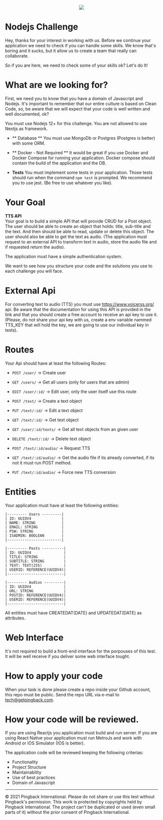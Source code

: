 <a  href="https://pingback.com/"><p  align="center"><img  src="https://media-exp1.licdn.com/dms/image/C4E16AQHrluCFxvATBQ/profile-displaybackgroundimage-shrink_350_1400/0/1623436459015?e=1648080000&v=beta&t=4qNa36w_JoJyNVAL7uAba6zonkJiJwy3-fYfWAm8hCo"></p></a>


# Nodejs Challenge

  Hey, thanks for your interest in working with us. Before we continue your application we need to check if you can handle some skills.
  We know that's boring and it sucks, but it allow us to create a team that really can collaborate. 
  
  So if you are here, we need to check some of your skills ok? Let's do It!

# What are we looking for?

First, we need you to know that you have a domain of Javascript and Nodejs. It's important to remember that our entire culture is based on Clean Code, so, be aware that we will expect that your code is well written and well documented, ok?
  
   You must use Nodejs 12+ for this challenge. You are not allowed to use Nextjs as framework. 
   
   - ** Database **
    You must use MongoDb or Postgres (Postgres is better) with some ORM.
    
   - ** Docker - Not Required **
     It would be great if you use Docker and Docker Compose for running your application. 
     Docker compose should contain the build of the application and the DB.
     
   - **Tests**
      You must implement some tests in your application. Those tests should run when the command ```npm test``` is prompted. We recommend you to use jest. (Be free to use whatever you like).
      
# Your Goal

 **TTS API**</br>
Your goal is to build a simple API that will provide CRUD for a Post object. The user should be able to create an object that holds: title, sub-title and the text. And then should be able to read, update or delete this object. The user should also be able to get the text as audio. (The application must request to an external API to transform text in audio, store the audio file and if requested return the audio).

The application must have a simple authentication system.

We want to see how you structure your code and the solutions you use to each challenge you will face.

# External Api

 For converting text to audio (TTS) you must use https://www.voicerss.org/ api. Be aware that the documentation for using this API is provided in the link and that you should create a free account to receive an api key to use it. (Please, do not share your api key with us, create a env variable nammed TTS_KEY that will hold the key, we are going to use our individual key in tests).
 
 # Routes
 
 Your Api should have at least the following Routes:
 
  - ```POST /user/``` -> Create user
  - ```GET /users/``` -> Get all users (only for users that are admin)
  - ```EDIT /user/:id/``` -> Edit user, only the user itself use this route

  - ```POST /text/``` -> Create a text object
  - ```PUT /text/:id/``` -> Edit a text object
  - ```GET /text/:id/``` -> Get text object
  - ```GET /user/:id/texts/``` -> Get all text objects from an given user
  - ```DELETE /text/:id/``` -> Delete text object

  - ```POST /text/:id/audio/``` -> Request TTS
  - ```GET /text/:id/audio/``` -> Get the audio file if its already converted, if its not it must run POST method.
  - ```PUT /text/:id/audio/``` -> Force new TTS conversion

# Entities

 Your application must have at least the following entities:
 
 ```
 |--------- Users ---------|
 | ID: UUIDV4              |
 | NAME: STRING            |
 | EMAIL: STRING           |
 | PSW: STRING             | 
 | ISADMIN: BOOLEAN        |
 |-------------------------|
 ```
 ```
 |--------- Posts ----------|
 | ID: UUIDV4               |
 | TITLE: STRING            |
 | SUBTITLE: STRING         |
 | TEXT: TEXT(255)          |
 | USERID: REFERENCE(UUIDV4)|
 |--------------------------|
 ```
 ```
 |--------- Audios ---------|
 | ID: UUIDV4               |
 | URL: STRING              |
 | POSTID: REFERENCE(UUIDV4)|
 | USERID: REFERENCE(UUIDV4)|
 |--------------------------|
 ```
 All entities must have CREATEDAT(DATE) and UPDATEDAT(DATE) as attributes. 
 
# Web Interface
 
  It's not required to build a front-end interface for the porpouses of this test. It will be well receive if you deliver some web interface tought.
  
# How to apply your code
  When your task is done please create a repo inside your Github account, this repo must be public. Send the repo URL via e-mail to tech@getpingback.com.
  
# How your code will be reviewed.
 
  If you are using Reactjs you application must build and run server. If you are using React Native your application must run MetroJs and work with Android or IOS Simulator (IOS is better).
  
  The application code will be reviewed keeping the following criterias:

 - Functionality
 - Project Structure
 - Maintainability
 - Use of best practices
 - Domain of Javascript

--- 
© 2021 Pingback International. Please do not share or use this test without Pingback's permission. This work is protected by copyrights held by Pingback International. The project can't be duplicated or used (even small parts of it) without the prior consent of Pingback International.

